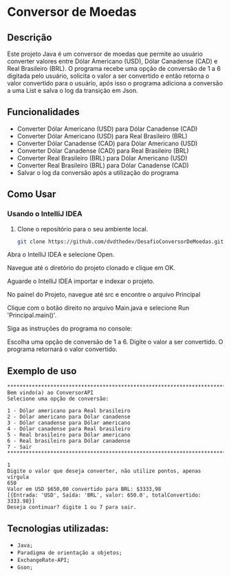 
# Conversor de Moedas

## Descrição

Este projeto Java é um conversor de moedas que permite ao usuário converter valores entre Dólar Americano (USD), Dólar Canadense (CAD) e Real Brasileiro (BRL). O programa recebe uma opção de conversão de 1 a 6 digitada pelo usuário, solicita o valor a ser convertido e então retorna o valor convertido para o usuário, após isso o programa adiciona a conversão a uma List e salva o log da transição em Json.

## Funcionalidades

- Converter Dólar Americano (USD) para Dólar Canadense (CAD)
- Converter Dólar Americano (USD) para Real Brasileiro (BRL)
- Converter Dólar Canadense (CAD) para Dólar Americano (USD)
- Converter Dólar Canadense (CAD) para Real Brasileiro (BRL)
- Converter Real Brasileiro (BRL) para Dólar Americano (USD)
- Converter Real Brasileiro (BRL) para Dólar Canadense (CAD)
- Salvar o log da conversão após a utilização do programa

## Como Usar
### Usando o IntelliJ IDEA

1. Clone o repositório para o seu ambiente local.
   ```bash
   git clone https://github.com/dvdthedev/DesafioConversorDeMoedas.git
Abra o IntelliJ IDEA e selecione Open.

Navegue até o diretório do projeto clonado e clique em OK.

Aguarde o IntelliJ IDEA importar e indexar o projeto.

No painel do Projeto, navegue até src e encontre o arquivo Principal

Clique com o botão direito no arquivo Main.java e selecione Run 'Principal.main()'.

Siga as instruções do programa no console:

Escolha uma opção de conversão de 1 a 6.
Digite o valor a ser convertido.
O programa retornará o valor convertido.

## Exemplo de uso
```
**********************************************************************************************
Bem vindo(a) ao ConversorAPI
Selecione uma opção de conversão:

1 - Dólar americano para Real brasileiro
2 - Dólar americano para Dólar canadense
3 - Dólar canadense para Dólar americano
4 - Dólar canadense para Real brasileiro
5 - Real brasileiro para Dólar americano
6 - Real brasileiro para Dólar canadense
7 - Sair
**********************************************************************************************

1
Digite o valor que deseja converter, não utilize pontos, apenas vírgula
650
Valor em USD $650,00 convertido para BRL: $3333,98
[{Entrada: 'USD', Saída: 'BRL', valor: 650.0', totalConvertido: 3333.98}]
Deseja continuar? digite 1 ou 7 para sair.
```

## Tecnologias utilizadas:

- ``Java;``
- ``Paradigma de orientação a objetos;``
- ``ExchangeRate-API;``
- ``Gson;``

